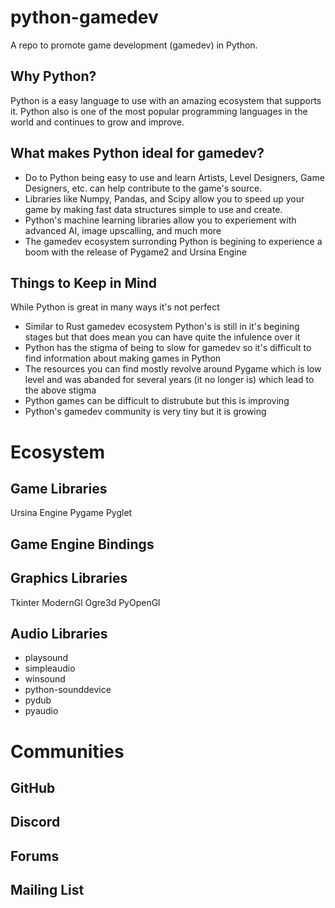 # python-gamedev
A repo to promote game development (gamedev) in Python.

## Why Python?
Python is a easy language to use with an amazing ecosystem that supports it. Python also is one of the most popular programming languages in the world and continues to grow and improve. 

## What makes Python ideal for gamedev?
- Do to Python being easy to use and learn Artists, Level Designers, Game Designers, etc. can help contribute to the game's source.
- Libraries like Numpy, Pandas, and Scipy allow you to speed up your game by making fast data structures simple to use and create.
- Python's machine learning libraries allow you to experiement with advanced AI, image upscalling, and much more
- The gamedev ecosystem surronding Python is begining to experience a boom with the release of Pygame2 and Ursina Engine

## Things to Keep in Mind
While Python is great in many ways it's not perfect
- Similar to Rust gamedev ecosystem Python's is still in it's begining stages but that does mean you can have quite the infulence over it
- Python has the stigma of being to slow for gamedev so it's difficult to find information about making games in Python
- The resources you can find mostly revolve around Pygame which is low level and was abanded for several years (it no longer is) which lead to the above stigma
- Python games can be difficult to distrubute but this is improving
- Python's gamedev community is very tiny but it is growing

# Ecosystem
## Game Libraries
Ursina Engine
Pygame
Pyglet

## Game Engine Bindings
## Graphics Libraries
Tkinter
ModernGl
Ogre3d
PyOpenGl

## Audio Libraries
- playsound
- simpleaudio
- winsound
- python-sounddevice
- pydub
- pyaudio

# Communities
## GitHub
## Discord
## Forums
## Mailing List
